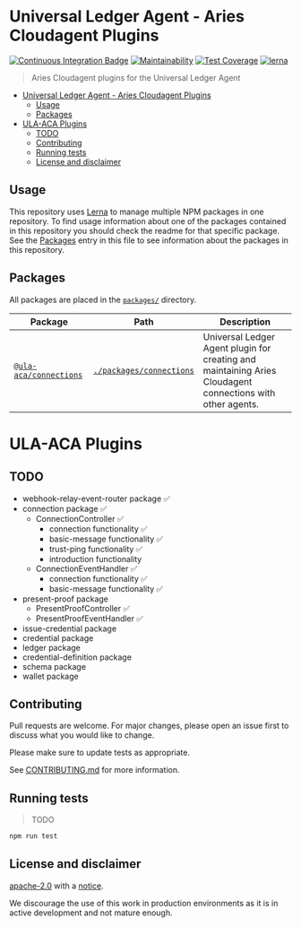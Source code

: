 # Universal Ledger Agent - Aries Cloudagent Plugins

[![Continuous Integration Badge](https://github.com/ula-aca/ula-aca-plugins/workflows/Continuous%20Integration/badge.svg)](https://github.com/ula-aca/ula-aca-plugins/actions?query=workflow%3A%22Continuous+Integration%22)
[![Maintainability](https://api.codeclimate.com/v1/badges/29e796f6dd07eb75eb37/maintainability)](https://codeclimate.com/github/ula-aca/ula-aca-plugins/maintainability)
[![Test Coverage](https://api.codeclimate.com/v1/badges/29e796f6dd07eb75eb37/test_coverage)](https://codeclimate.com/github/ula-aca/ula-aca-plugins/test_coverage)
[![lerna](https://img.shields.io/badge/maintained%20with-lerna-cc00ff.svg)](https://lerna.js.org/)

> Aries Cloudagent plugins for the Universal Ledger Agent

- [Universal Ledger Agent - Aries Cloudagent Plugins](#universal-ledger-agent---aries-cloudagent-plugins)
  - [Usage](#usage)
  - [Packages](#packages)
- [ULA-ACA Plugins](#ula-aca-plugins)
  - [TODO](#todo)
  - [Contributing](#contributing)
  - [Running tests](#running-tests)
  - [License and disclaimer](#license-and-disclaimer)

## Usage

This repository uses [Lerna](https://lerna.js.org) to manage multiple NPM packages in one repository. To find usage information about one of the packages contained in this repository you should check the readme for that specific package. See the [Packages](#packages) entry in this file to see information about the packages in this repository.

## Packages

All packages are placed in the [`packages/`](./packages) directory.

| Package                                                                      | Path                                               | Description                                                                                                |
| ---------------------------------------------------------------------------- | -------------------------------------------------- | ---------------------------------------------------------------------------------------------------------- |
| [`@ula-aca/connections`](https://www.npmjs.com/package/@ula-aca/connections) | [`./packages/connections`](./packages/connections) | Universal Ledger Agent plugin for creating and maintaining Aries Cloudagent connections with other agents. |

# ULA-ACA Plugins

## TODO

- webhook-relay-event-router package ✅
- connection package ✅
  - ConnectionController ✅
    - connection functionality ✅
    - basic-message functionality ✅
    - trust-ping functionality ✅
    - introduction functionality
  - ConnectionEventHandler ✅
    - connection functionality ✅
    - basic-message functionality ✅
- present-proof package
  - PresentProofController ✅
  - PresentProofEventHandler ✅
- issue-credential package
- credential package
- ledger package
- credential-definition package
- schema package
- wallet package

## Contributing

Pull requests are welcome. For major changes, please open an issue first to discuss what you would like to change.

Please make sure to update tests as appropriate.

See [CONTRIBUTING.md](./CONTRIBUTING.md) for more information.

## Running tests

> TODO

```bash
npm run test
```

## License and disclaimer

[apache-2.0](https://choosealicense.com/licenses/apache-2.0/) with a [notice](NOTICE).

We discourage the use of this work in production environments as it is in active development and not mature enough.
